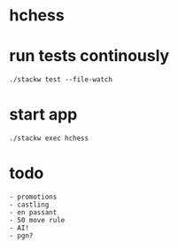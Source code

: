 # hchess

# run tests continously

    ./stackw test --file-watch

# start app

    ./stackw exec hchess
    
# todo
    
    - promotions
    - castling
    - en passant
    - 50 move rule
    - AI!
    - pgn?
